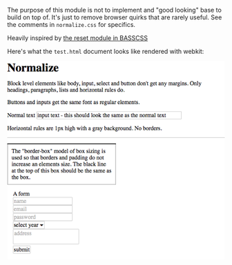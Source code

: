 The purpose of this module is not to implement and "good looking" base to build
on top of. It's just to remove browser quirks that are rarely useful. See the
comments in `normalize.css` for specifics.

Heavily inspired by [the reset module in BASSCSS][1]

Here's what the `test.html` document looks like rendered with webkit:

![test image](test.png)

[1]:https://github.com/jxnblk/basscss/blob/master/scss/_reset.scss

